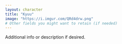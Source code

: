 ```yaml
---
layout: character
title: "Kyuu"
image: "https://i.imgur.com/QRd4drw.png"
# Other fields you might want to retain (if needed)
---
```

Additional info or description if desired.
